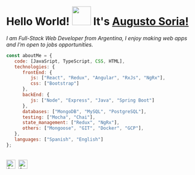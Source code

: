 # **Hello World!** <img src="https://c.tenor.com/AUHgwWxTw14AAAAj/dm4uz3-foekoe.gif" width="50px"></img> **It's [Augusto Soria!](https://augustosoria.github.io/)**
*I am Full-Stack Web Developer from Argentina, I enjoy making web apps and I'm open to jobs opportunities.*

```javascript
const aboutMe = {
   code: [JavaSript, TypeScript, CSS, HTML],
   technologies: {
      frontEnd: {
         js: ["React", "Redux", "Angular", "RxJs", "NgRx"],
         css: ["Bootstrap"]
      },
      backEnd: {
         js: ["Node", "Express", "Java", "Spring Boot"]
      },
      databases: ["MongoDB", "MySQL", "PostgreSQL"],
      testing: ["Mocha", "Chai"],
      state_management: ["Redux", "NgRx"],
      others: ["Mongoose", "GIT", "Docker", "GCP"],
   },
   languages: ["Spanish", "English"]
};
```
<br/>
<a href="https://www.linkedin.com/in/augusto-soria-a8b7251b7/">
  <img align="left" alt="Augusto Soria Linkedin" width="24px" src="https://www.svgrepo.com/show/37273/linkedin.svg" />
</a>
<a href="https://augustosoria.github.io/">
  <img align="left" alt="Augusto Soria Web Personal" width="24px" style="margin-left: 5px" src="https://www.pngkit.com/png/detail/205-2055556_free-icons-png-web-icon-round-png.png" />
</a>
